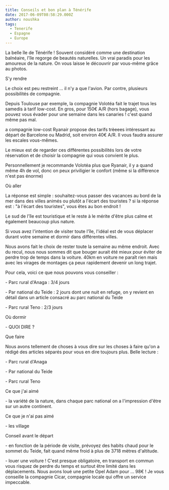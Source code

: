 ```yaml
---
title: Conseils et bon plan à Ténérife
date: 2017-06-09T08:58:29.000Z
author: noushka
tags:
  - Tenerife
  - Espagne
  - Europe
---
```


La belle île de Ténérife ! Souvent considéré comme une destination balnéaire, l'île regorge de beautés naturelles. Un vrai paradis pour les amoureux de la nature. On vous laisse le découvrir par vous-même grâce au photos.

S'y rendre

Le choix est peu restreint ... il n'y a que l'avion. Par contre, plusieurs possibilités de compagnie.

Depuis Toulouse par exemple, la compagnie Volotéa fait le trajet tous les samedis à tarif low-cost. En gros, pour 150€ A/R (hors bagage), vous pouvez vous évader pour une semaine dans les canaries ! c'est quand même pas mal.

a compagnie low-cost Ryanair propose des tarifs trèeees intéressant au départ de Barcelone ou Madrid, soit environ 40€ A/R. Il vous faudra assurer les escales vous-mêmes.

Le mieux est de regarder ces différentes possibilités lors de votre réservation et de choisir la compagnie qui vous convient le plus.

Personnellement je recommande Volotéa plus que Ryanair, il y a quand même 4h de vol, donc on peux priviligier le confort (même si la différence n'est pas énorme)

Où aller

La réponse est simple : souhaitez-vous passer des vacances au bord de la mer dans des villes animés ou plutôt a l'écart des touristes ? si la réponse est : "à l'écart des touristes", vous êtes au bon endroit !

Le sud de l'île est touristique et le reste à le mérite d'être plus calme et également beaucoup plus nature.

Si vous avez l'intention de visiter toute l'île, l'idéal est de vous déplacer durant votre semaine et dormir dans différentes villes.

Nous avons fait le choix de rester toute la semaine au même endroit. Avec du recul, nous nous sommes dit que bouger aurait été mieux pour éviter de perdre trop de temps dans la voiture. 40km en voiture ne paraît rien mais avec les virages de montages ça peux rapidement devenir un long trajet.

Pour cela, voici ce que nous pouvons vous conseiller :

\- Parc rural d'Anaga : 3/4 jours

\- Par national du Teide : 2 jours dont une nuit en refuge, on y revient en détail dans un article consacré au parc national du Teide

\- Parc rural Teno : 2/3 jours

Où dormir

\- QUOI DIRE ?

Que faire

Nous avons tellement de choses à vous dire sur les choses à faire qu'on a rédigé des articles séparés pour vous en dire toujours plus. Belle lecture :

\- Parc rural d'Anaga

\- Par national du Teide

\- Parc rural Teno

Ce que j'ai aimé

\- la variété de la nature, dans chaque parc national on a l'impression d'être sur un autre continent.

Ce que je n'ai pas aimé

\- les village

Conseil avant le départ

\- en fonction de la période de visite, prévoyez des habits chaud pour le sommet du Teide, fait quand même froid à plus de 3718 mètres d'altitude.

\- louer une voiture ! C'est presque obligatoire, en transport en commun vous risquez de perdre du temps et surtout être limité dans les déplacements. Nous avons loué une petite Opel Adam pour ... 98€ ! Je vous conseille la compagnie Cicar, compagnie locale qui offre un service impeccable.
